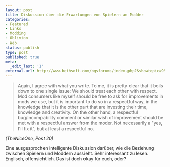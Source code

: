 ```yaml
---
layout: post
title: Diskussion über die Erwartungen von Spielern an Modder
categories:
- Featured
- Links
- Modding
- Oblivion
- Web
status: publish
type: post
published: true
meta:
  _edit_last: '1'
external-url: http://www.bethsoft.com/bgsforums/index.php?&showtopic=955828
---
```

<blockquote>Again, I agree with what you write. To me, it is pretty clear that it boils down to one single issue: We should treat each other with respect. Mod consumers like myself should be free to ask for improvements in mods we use, but it is important to do so in a respectful way, in the knowledge that it is the other part that are investing their time, knowledge and creativity. On the other hand, a respectful bug/incompability comment or similar wish of improvement should be met with a respectful answer from the moder. Not necessarily a "yes, I'll fix it", but at least a respectful no.</blockquote>

<em>(TheNiceOne, Post 20)</em>

Eine ausgesprochen intelligente Diskussion darüber, wie die Beziehung zwischen Spielern und Moddern aussieht. Sehr interessant zu lesen. Englisch, offensichtlich. Das ist doch okay für euch, oder?
